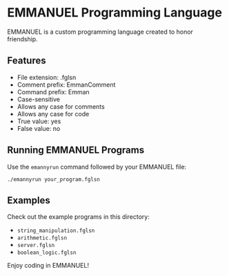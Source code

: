 
# EMMANUEL Programming Language

EMMANUEL is a custom programming language created to honor friendship.

## Features

- File extension: .fglsn
- Comment prefix: EmmanComment
- Command prefix: Emman
- Case-sensitive
- Allows any case for comments
- Allows any case for code
- True value: yes
- False value: no

## Running EMMANUEL Programs

Use the `emannyrun` command followed by your EMMANUEL file:

```
./emannyrun your_program.fglsn
```

## Examples

Check out the example programs in this directory:
- `string_manipulation.fglsn`
- `arithmetic.fglsn`
- `server.fglsn`
- `boolean_logic.fglsn`

Enjoy coding in EMMANUEL!
